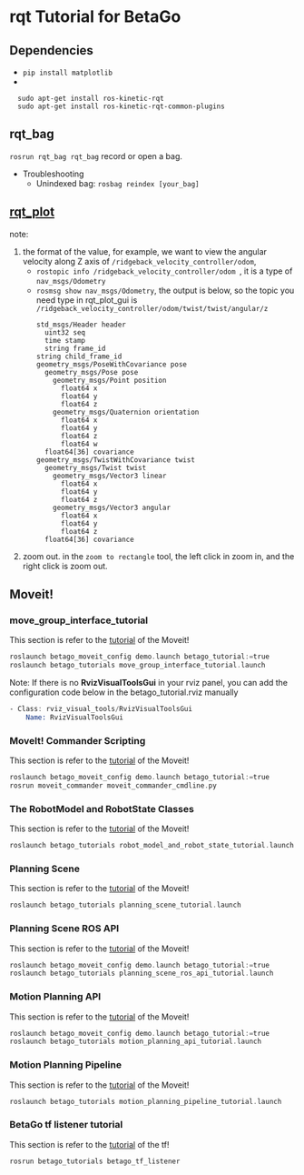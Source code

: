 # rqt Tutorial for BetaGo 
## Dependencies
- `pip install matplotlib`
- 
```
  sudo apt-get install ros-kinetic-rqt
  sudo apt-get install ros-kinetic-rqt-common-plugins
  ```
## rqt_bag
`rosrun rqt_bag rqt_bag`
record or open a  bag.
- Troubleshooting 
    - Unindexed bag: `rosbag reindex [your_bag]`

## [rqt_plot](http://wiki.ros.org/rqt_plot)

note:
 1. the format of the value, for example, we want to view the angular velocity along Z axis of `/ridgeback_velocity_controller/odom`, 
    - `rostopic info /ridgeback_velocity_controller/odom `, it is a type of `nav_msgs/Odometry`
    - `rosmsg show nav_msgs/Odometry`, the output is below, so the topic you need type in rqt_plot_gui is `/ridgeback_velocity_controller/odom/twist/twist/angular/z`
        ```
        std_msgs/Header header
          uint32 seq
          time stamp
          string frame_id
        string child_frame_id
        geometry_msgs/PoseWithCovariance pose
          geometry_msgs/Pose pose
            geometry_msgs/Point position
              float64 x
              float64 y
              float64 z
            geometry_msgs/Quaternion orientation
              float64 x
              float64 y
              float64 z
              float64 w
          float64[36] covariance
        geometry_msgs/TwistWithCovariance twist
          geometry_msgs/Twist twist
            geometry_msgs/Vector3 linear
              float64 x
              float64 y
              float64 z
            geometry_msgs/Vector3 angular
              float64 x
              float64 y
              float64 z
          float64[36] covariance
        ```
   2. zoom out. in the `zoom to rectangle` tool, the left click in zoom in, and the right click is zoom out.
## Moveit!
### move_group_interface_tutorial
This section is refer to the  [tutorial](http://docs.ros.org/kinetic/api/moveit_tutorials/html/doc/move_group_interface/move_group_interface_tutorial.html) of the Moveit!
```asm
roslaunch betago_moveit_config demo.launch betago_tutorial:=true
roslaunch betago_tutorials move_group_interface_tutorial.launch
```
Note: If there is no **RvizVisualToolsGui** in your rviz panel, you can add the configuration code below in the betago_tutorial.rviz manually
```asm
- Class: rviz_visual_tools/RvizVisualToolsGui
    Name: RvizVisualToolsGui
```

### MoveIt! Commander Scripting
This section is refer to the  [tutorial](http://docs.ros.org/kinetic/api/moveit_tutorials/html/doc/moveit_commander_scripting/moveit_commander_scripting_tutorial.html) of the Moveit!
```asm
roslaunch betago_moveit_config demo.launch betago_tutorial:=true
rosrun moveit_commander moveit_commander_cmdline.py
```

### The RobotModel and RobotState Classes
This section is refer to the  [tutorial](http://docs.ros.org/kinetic/api/moveit_tutorials/html/doc/robot_model_and_robot_state/robot_model_and_robot_state_tutorial.html) of the Moveit!
```asm
roslaunch betago_tutorials robot_model_and_robot_state_tutorial.launch
```
### Planning Scene
This section is refer to the  [tutorial](http://docs.ros.org/kinetic/api/moveit_tutorials/html/doc/planning_scene/planning_scene_tutorial.html) of the Moveit!
```asm
roslaunch betago_tutorials planning_scene_tutorial.launch
```

### Planning Scene ROS API
This section is refer to the  [tutorial](http://docs.ros.org/kinetic/api/moveit_tutorials/html/doc/planning_scene_ros_api/planning_scene_ros_api_tutorial.html) of the Moveit!
```asm
roslaunch betago_moveit_config demo.launch betago_tutorial:=true
roslaunch betago_tutorials planning_scene_ros_api_tutorial.launch
```

### Motion Planning API
This section is refer to the  [tutorial](http://docs.ros.org/kinetic/api/moveit_tutorials/html/doc/motion_planning_api/motion_planning_api_tutorial.html) of the Moveit!
```asm
roslaunch betago_moveit_config demo.launch betago_tutorial:=true
roslaunch betago_tutorials motion_planning_api_tutorial.launch 
```

### Motion Planning Pipeline
This section is refer to the  [tutorial](http://docs.ros.org/kinetic/api/moveit_tutorials/html/doc/motion_planning_pipeline/motion_planning_pipeline_tutorial.html) of the Moveit!
```asm
roslaunch betago_tutorials motion_planning_pipeline_tutorial.launch

```

### BetaGo tf listener tutorial
This section is refer to the  [tutorial](http://wiki.ros.org/tf/Tutorials/Writing%20a%20tf%20listener%20%28C%2B%2B%29) of the tf!
```asm
rosrun betago_tutorials betago_tf_listener
```